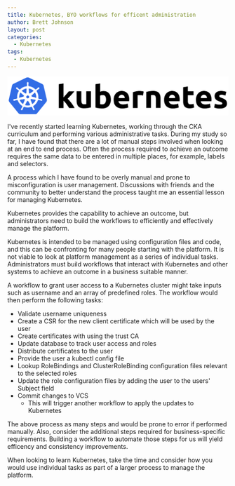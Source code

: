 ```yaml
---
title: Kubernetes, BYO workflows for efficent administration
author: Brett Johnson
layout: post
categories:
  - Kubernetes
tags: 
  - Kubernetes
---
```


![Kubernetes Logo](/assets/images/Kubernetes_logo.svg)

I've recently started learning Kubernetes, working through the CKA curriculum and performing various administrative tasks. During my study so far, I have found that there are a lot of manual steps involved when looking at an end to end process. Often the process required to achieve an outcome requires the same data to be entered in multiple places, for example, labels and selectors. 

A process which I have found to be overly manual and prone to misconfiguration is user management. Discussions with friends and the community to better understand the process taught me an essential lesson for managing Kubernetes. 

Kubernetes provides the capability to achieve an outcome, but administrators need to build the workflows to efficiently and effectively manage the platform.

Kubernetes is intended to be managed using configuration files and code, and this can be confronting for many people starting with the platform. It is not viable to look at platform management as a series of individual tasks. Administrators must build workflows that interact with Kubernetes and other systems to achieve an outcome in a business suitable manner.

A workflow to grant user access to a Kubernetes cluster might take inputs such as username and an array of predefined roles. The workflow would then perform the following tasks:

- Validate username uniqueness
- Create a CSR for the new client certificate which will be used by the user
- Create certificates with using the trust CA
- Update database to track user access and roles
- Distribute certificates to the user
- Provide the user a kubectl config file
- Lookup RoleBindings and ClusterRoleBinding configuration files relevant to the selected roles
- Update the role configuration files by adding the user to the users' Subject field
- Commit changes to VCS
    - This will trigger another workflow to apply the updates to Kubernetes

The above process as many steps and would be prone to error if performed manually. Also, consider the additional steps required for business-specific requirements. Building a workflow to automate those steps for us will yield efficency and consistency improvements.

When looking to learn Kubernetes, take the time and consider how you would use individual tasks as part of a larger process to manage the platform.